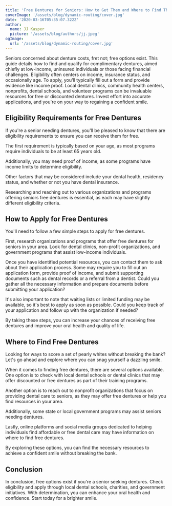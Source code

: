 ```yaml
---
title: 'Free Dentures for Seniors: How to Get Them and Where to Find Them'
coverImage: '/assets/blog/dynamic-routing/cover.jpg'
date: '2020-03-16T05:35:07.322Z'
author:
  name: JJ Kasper
  picture: '/assets/blog/authors/jj.jpeg'
ogImage:
  url: '/assets/blog/dynamic-routing/cover.jpg'
---
```


Seniors concerned about denture costs, fret not; free options exist. This guide details how to find and qualify for complimentary dentures, aimed chiefly at low-income, uninsured individuals or those facing financial challenges. Eligibility often centers on income, insurance status, and occasionally age. To apply, you'll typically fill out a form and provide evidence like income proof. Local dental clinics, community health centers, nonprofits, dental schools, and volunteer programs can be invaluable resources for free or discounted dentures. Invest effort into accurate applications, and you're on your way to regaining a confident smile.

## Eligibility Requirements for Free Dentures

If you're a senior needing dentures, you'll be pleased to know that there are eligibility requirements to ensure you can receive them for free.

The first requirement is typically based on your age, as most programs require individuals to be at least 65 years old.

Additionally, you may need proof of income, as some programs have income limits to determine eligibility.

Other factors that may be considered include your dental health, residency status, and whether or not you have dental insurance.

Researching and reaching out to various organizations and programs offering seniors free dentures is essential, as each may have slightly different eligibility criteria.

## How to Apply for Free Dentures

You'll need to follow a few simple steps to apply for free dentures.

First, research organizations and programs that offer free dentures for seniors in your area. Look for dental clinics, non-profit organizations, and government programs that assist low-income individuals.

Once you have identified potential resources, you can contact them to ask about their application process. Some may require you to fill out an application form, provide proof of income, and submit supporting documents such as dental records or a referral from a dentist. Could you gather all the necessary information and prepare documents before submitting your application?

It's also important to note that waiting lists or limited funding may be available, so it's best to apply as soon as possible. Could you keep track of your application and follow up with the organization if needed?

By taking these steps, you can increase your chances of receiving free dentures and improve your oral health and quality of life.

## Where to Find Free Dentures

Looking for ways to score a set of pearly whites without breaking the bank? Let's go ahead and explore where you can snag yourself a dazzling smile.

When it comes to finding free dentures, there are several options available. One option is to check with local dental schools or dental clinics that may offer discounted or free dentures as part of their training programs.

Another option is to reach out to nonprofit organizations that focus on providing dental care to seniors, as they may offer free dentures or help you find resources in your area.

Additionally, some state or local government programs may assist seniors needing dentures.

Lastly, online platforms and social media groups dedicated to helping individuals find affordable or free dental care may have information on where to find free dentures.

By exploring these options, you can find the necessary resources to achieve a confident smile without breaking the bank.

## Conclusion

In conclusion, free options exist if you're a senior seeking dentures. Check eligibility and apply through local dental schools, charities, and government initiatives. With determination, you can enhance your oral health and confidence. Start today for a brighter smile.
